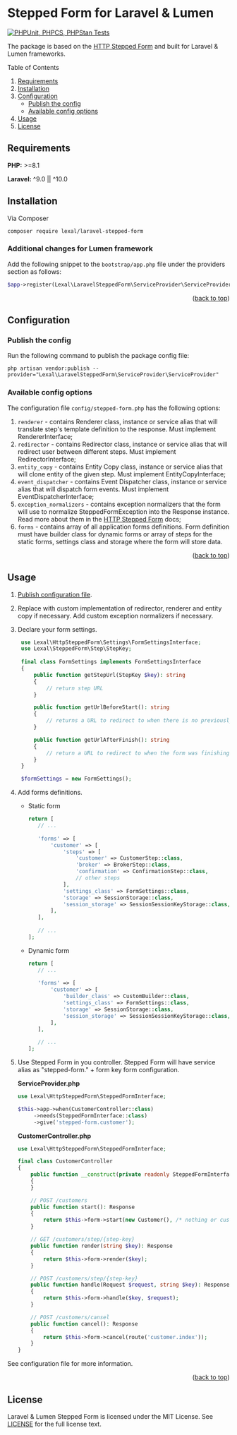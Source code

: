# Stepped Form for Laravel & Lumen

[![PHPUnit, PHPCS, PHPStan Tests](https://github.com/lexalium/laravel-stepped-form/actions/workflows/tests.yml/badge.svg)](https://github.com/lexalium/laravel-stepped-form/actions/workflows/tests.yml)

The package is based on the [HTTP Stepped Form](https://github.com/lexalium/http-stepped-form) and built for
Laravel & Lumen frameworks.

<a id="readme-top" mame="readme-top"></a>

Table of Contents

1. [Requirements](#requirements)
2. [Installation](#installation)
3. [Configuration](#configuration)
   - [Publish the config](#publish-the-config)
   - [Available config options](#available-config-options)
4. [Usage](#usage)
5. [License](#license)

## Requirements

**PHP:** >=8.1

**Laravel:** ^9.0 || ^10.0

## Installation

Via Composer

```
composer require lexal/laravel-stepped-form
```

### Additional changes for Lumen framework

Add the following snippet to the `bootstrap/app.php` file under the providers section as follows:

```php
$app->register(Lexal\LaravelSteppedForm\ServiceProvider\ServiceProvider::class);
```

<div style="text-align: right">(<a href="#readme-top">back to top</a>)</div>

## Configuration

### Publish the config

Run the following command to publish the package config file:

```shell
php artisan vendor:publish --provider="Lexal\LaravelSteppedForm\ServiceProvider\ServiceProvider"
```

### Available config options

The configuration file `config/stepped-form.php` has the following options:

1. `renderer` - contains Renderer class, instance or service alias that will translate step's template definition
   to the response. Must implement RendererInterface;
2. `redirector` - contains Redirector class, instance or service alias that will redirect user between different
   steps. Must implement RedirectorInterface;
3. `entity_copy` - contains Entity Copy class, instance or service alias that will clone entity of the given step.
   Must implement EntityCopyInterface;
4. `event_dispatcher` - contains Event Dispatcher class, instance or service alias that will dispatch form events.
   Must implement EventDispatcherInterface;
5. `exception_normalizers` - contains exception normalizers that the form will use to normalize SteppedFormException
   into the Response instance. Read more about them in the [HTTP Stepped Form](https://github.com/lexalium/http-stepped-form#exception-normalizers)
   docs;
6. `forms` - contains array of all application forms definitions. Form definition must have builder class
   for dynamic forms or array of steps for the static forms, settings class and storage where the form will store data.

<div style="text-align: right">(<a href="#readme-top">back to top</a>)</div>

## Usage

1. [Publish configuration file](#publish-the-config).
2. Replace with custom implementation of redirector, renderer and entity copy if necessary. Add custom exception
   normalizers if necessary.
3. Declare your form settings.
   ```php
    use Lexal\HttpSteppedForm\Settings\FormSettingsInterface;                                                            
    use Lexal\SteppedForm\Step\StepKey;
    
    final class FormSettings implements FormSettingsInterface
    {
        public function getStepUrl(StepKey $key): string
        {
            // return step URL
        }

        public function getUrlBeforeStart(): string
        {
            // returns a URL to redirect to when there is no previously renderable step
        }

        public function getUrlAfterFinish(): string
        {
            // return a URL to redirect to when the form was finishing
        }
    }

    $formSettings = new FormSettings();
    ```

4. Add forms definitions.
   - Static form
     ```php
     return [
        // ...
 
        'forms' => [
            'customer' => [
                'steps' => [
                    'customer' => CustomerStep::class,
                    'broker' => BrokerStep::class,
                    'confirmation' => ConfirmationStep::class,
                    // other steps
                ],
                'settings_class' => FormSettings::class,
                'storage' => SessionStorage::class,
                'session_storage' => SessionSessionKeyStorage::class,
            ],
        ],
 
        // ...
     ];
     ```
   - Dynamic form
     ```php
     return [
        // ...
 
        'forms' => [
            'customer' => [
                'builder_class' => CustomBuilder::class,
                'settings_class' => FormSettings::class,
                'storage' => SessionStorage::class,
                'session_storage' => SessionSessionKeyStorage::class,
            ],
        ],
 
        // ...
     ];
     ```

5. Use Stepped Form in you controller. Stepped Form will have service alias as "stepped-form." + form key form
   configuration.

   **ServiceProvider.php**
   ```php
   use Lexal\HttpSteppedForm\SteppedFormInterface;
   
   $this->app->when(CustomerController::class)
        ->needs(SteppedFormInterface::class)
        ->give('stepped-form.customer');
   ```
   
   **CustomerController.php**
   ```php
   use Lexal\HttpSteppedForm\SteppedFormInterface;
   
   final class CustomerController
   {
       public function __construct(private readonly SteppedFormInterface $form)
       {
       }

       // POST /customers
       public function start(): Response
       {
           return $this->form->start(new Customer(), /* nothing or customer id to split different sessions */);
       }

       // GET /customers/step/{step-key}
       public function render(string $key): Response
       {
           return $this->form->render($key);
       }

       // POST /customers/step/{step-key}
       public function handle(Request $request, string $key): Response
       {
           return $this->form->handle($key, $request);
       }

       // POST /customers/cansel
       public function cancel(): Response
       {
           return $this->form->cancel(route('customer.index'));
       }
   }
   ```

See configuration file for more information.

<div style="text-align: right">(<a href="#readme-top">back to top</a>)</div>

## License

Laravel & Lumen Stepped Form is licensed under the MIT License. See [LICENSE](LICENSE) for the full license text.
